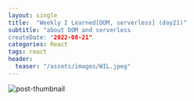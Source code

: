 ```yaml
---
layout: single
title:  "Weekly I Learned[DOM, serverless] (day21)" 
subtitle: "about DOM and serverless
createDate: "2022-08-21"
categories: React
tags: react
header:
  teaser: "/assets/images/WIL.jpeg"
---
```


![post-thumbnail](https://velog.velcdn.com/images/danchoi/post/a6149ccf-cdd5-4226-97be-4e79f2be0a33/image.jpeg)

